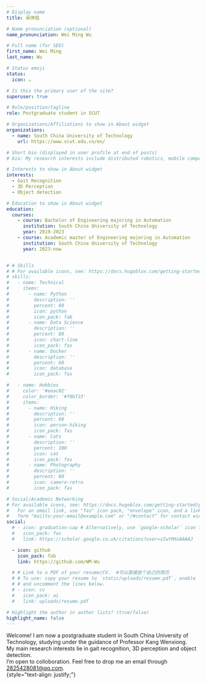 ```yaml
---
# Display name
title: 吴伟铭

# Name pronunciation (optional)
name_pronunciation: Wei Ming Wu

# Full name (for SEO)
first_name: Wei Ming
last_name: Wu

# Status emoji
status:
  icon: ☕️

# Is this the primary user of the site?
superuser: true

# Role/position/tagline
role: Postgraduate student in SCUT

# Organizations/Affiliations to show in About widget
organizations:
  - name: South China University of Technology
    url: https://www.scut.edu.cn/en/

# Short bio (displayed in user profile at end of posts)
# bio: My research interests include distributed robotics, mobile computing and programmable matter.

# Interests to show in About widget
interests:
  - Gait Recognition
  - 3D Perception
  - Object detection

# Education to show in About widget
education:
  courses:
    - course: Bachelor of Engineering majoring in Automation
      institution: South China University of Technology
      year: 2019-2023
    - course: Academic master of Engineering majoring in Automation
      institution: South China University of Technology
      year: 2023-now


# # Skills
# # For available icons, see: https://docs.hugoblox.com/getting-started/page-builder/#icons
# skills:
#   - name: Technical
#     items:
#       - name: Python
#         description: ''
#         percent: 80
#         icon: python
#         icon_pack: fab
#       - name: Data Science
#         description: ''
#         percent: 80
#         icon: chart-line
#         icon_pack: fas
#       - name: Docker
#         description: ''
#         percent: 60
#         icon: database
#         icon_pack: fas

#   - name: Hobbies
#     color: '#eeac02'
#     color_border: '#f0bf23'
#     items:
#       - name: Hiking
#         description: ''
#         percent: 60
#         icon: person-hiking
#         icon_pack: fas
#       - name: Cats
#         description: ''
#         percent: 100
#         icon: cat
#         icon_pack: fas
#       - name: Photography
#         description: ''
#         percent: 80
#         icon: camera-retro
#         icon_pack: fas

# Social/Academic Networking
# For available icons, see: https://docs.hugoblox.com/getting-started/page-builder/#icons
#   For an email link, use "fas" icon pack, "envelope" icon, and a link in the
#   form "mailto:your-email@example.com" or "/#contact" for contact widget.
social:      
  # - icon: graduation-cap # Alternatively, use `google-scholar` icon from `ai` icon pack  # 谷歌学术页
  #   icon_pack: fas
  #   link: https://scholar.google.co.uk/citations?user=sIwtMXoAAAAJ

  - icon: github
    icon_pack: fab
    link: https://github.com/WM-Wu

  # # Link to a PDF of your resume/CV.  #可以直接放个自己的简历
  # # To use: copy your resume to `static/uploads/resume.pdf`, enable `ai` icons in `params.yaml`,
  # # and uncomment the lines below.
  # - icon: cv
  #   icon_pack: ai
  #   link: uploads/resume.pdf

# Highlight the author in author lists? (true/false)
highlight_name: false
---
```


Welcome! I am now a postgraduate student in South China University of Technology, studying under the guidance of Professor Kang Wenxiong.  
My main research interests lie in gait recognition, 3D perception and object detection.  
I’m open to colloboration. Feel free to drop me an email through 2825428081@qq.com.  
{style="text-align: justify;"}
